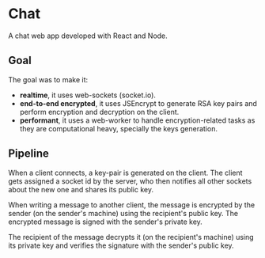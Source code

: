 # Chat

A chat web app developed with React and Node.


## Goal

The goal was to make it:

+ **realtime**, it uses web-sockets (socket.io).
+ **end-to-end encrypted**, it uses JSEncrypt to generate RSA key pairs and perform encryption and decryption on the client.
+ **performant**, it uses a web-worker to handle encryption-related tasks as they are computational heavy, specially the keys generation.


## Pipeline

When a client connects, a key-pair is generated on the client. The client gets assigned a socket id by the server, who then notifies all other sockets about the new one and shares its public key.

When writing a message to another client, the message is encrypted by the sender (on the sender's machine) using the recipient's public key. The encrypted message is signed with the sender's private key.

The recipient of the message decrypts it (on the recipient's machine) using its private key and verifies the signature with the sender's public key.
